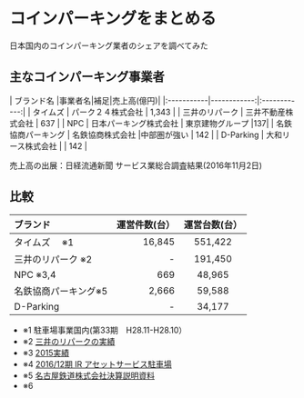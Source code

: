 # コインパーキングをまとめる
日本国内のコインパーキング業者のシェアを調べてみた

## 主なコインパーキング事業者

| ブランド名 |事業者名|補足|売上高(億円)|
|:-----------|------------:|:------------:|
| タイムズ     | パーク２４株式会社        |      1,343    |
| 三井のリパーク     | 三井不動産株式会社        |      637  |
| NPC    | 日本パーキング株式会社        |  東京建物グループ        |137|
| 名鉄協商パーキング    | 名鉄協商株式会社       |中部圏が強い |  142   |
| D-Parking  | 大和リース株式会社   | |  142   |

売上高の出展：日経流通新聞 サービス業総合調査結果(2016年11月2日)

## 比較

| ブランド |運営件数(台）|運営台数(台）|
|:-----------|------------:|:------------:|
| タイムズ  　※1   |    16,845    |551,422  |
| 三井のリパーク  ※2  |    -    |191,450  |
| NPC ※3,4|   669    |48,965  |191|
|名鉄協商パーキング※5|  2,666    |59,588  |
| D-Parking|  -    |34,177  |

+ ※1 駐車場事業国内(第33期　H28.11-H28.10）
+ ※2 [三井のリパークの実績](https://www.repark.jp/parking_owner/strength/achievements.html)
+ ※3 [2015実績](https://npc-npc.co.jp/company/business/)
+ ※4 [2016/12期 IR アセットサービス駐車場](http://pdf.irpocket.com/C8804/Wc5N/PUd3/cTrn.pdf)
+ ※5 [名古屋鉄道株式会社決算説明資料](http://www.meitetsu.co.jp/profile/ir/reference/results_briefing/kessan_setsumeikai161116.pdf)
+ ※6
